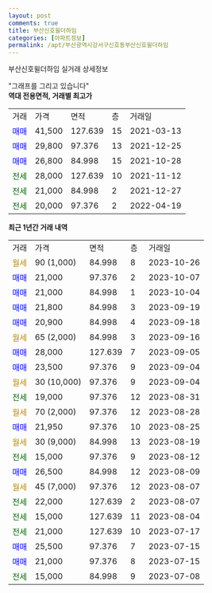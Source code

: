 ```yaml
---
layout: post
comments: true
title: 부산신호윌더하임
categories: [아파트정보]
permalink: /apt/부산광역시강서구신호동부산신호윌더하임
---
```


부산신호윌더하임 실거래 상세정보

<script type="text/javascript">
  google.charts.load('current', {'packages':['line', 'corechart']});
  google.charts.setOnLoadCallback(drawChart);

  function drawChart() {
    var data = new google.visualization.DataTable();
    data.addColumn('date', '거래일');
    data.addColumn('number', "매매");
    data.addColumn('number', "전세");
    data.addColumn('number', "전매");

    data.addRows([[new Date(Date.parse("2023-10-26")), null, null, null], [new Date(Date.parse("2023-10-07")), 21000, null, null], [new Date(Date.parse("2023-10-04")), 21000, null, null], [new Date(Date.parse("2023-09-19")), 21800, null, null], [new Date(Date.parse("2023-09-18")), 20900, null, null], [new Date(Date.parse("2023-09-16")), null, null, null], [new Date(Date.parse("2023-09-05")), 28000, null, null], [new Date(Date.parse("2023-09-04")), 23500, null, null], [new Date(Date.parse("2023-09-04")), null, null, null], [new Date(Date.parse("2023-08-31")), null, 19000, null], [new Date(Date.parse("2023-08-28")), null, null, null], [new Date(Date.parse("2023-08-25")), 21950, null, null], [new Date(Date.parse("2023-08-19")), null, null, null], [new Date(Date.parse("2023-08-12")), null, 15000, null], [new Date(Date.parse("2023-08-09")), 26500, null, null], [new Date(Date.parse("2023-08-07")), null, null, null], [new Date(Date.parse("2023-08-07")), null, 22000, null], [new Date(Date.parse("2023-08-04")), null, 15000, null], [new Date(Date.parse("2023-07-17")), null, 21000, null], [new Date(Date.parse("2023-07-15")), 25500, null, null], [new Date(Date.parse("2023-07-15")), 21000, null, null], [new Date(Date.parse("2023-07-08")), null, 15000, null]]);

    var options = {
      hAxis: {
        format: 'yyyy/MM/dd'
      },    
      lineWidth: 0,
      pointsVisible: true,    
      title: '최근 1년간 유형별 실거래가 분포',
      legend: { position: 'bottom' }
    };

    var formatter = new google.visualization.NumberFormat({pattern:'###,###'} );
    formatter.format(data, 1);
    formatter.format(data, 2);
    
    setTimeout(function() {
        var chart = new google.visualization.LineChart(document.getElementById('columnchart_material'));
        chart.draw(data, (options));
        document.getElementById('loading').style.display = 'none';
    }, 200);
  }
</script>


<div id="loading" style="z-index:20; display: block; margin-left: 0px">"그래프를 그리고 있습니다"</div>
<div id="columnchart_material" style="width: 95%; margin-left: 0px; display: block"></div>
<!-- contents start -->
<b>역대 전용면적, 거래별 최고가</b>
<table class="sortable">
    <tr>
      <td>거래</td>
      <td>가격</td>
      <td>면적</td>
      <td>층</td>
      <td>거래일</td>
    </tr>
        <tr>
          <td><a style="color: blue">매매</a></td>
          <td>41,500</td>
          <td>127.639</td>
          <td>15</td>
          <td>2021-03-13</td>
        </tr>            <tr>
          <td><a style="color: blue">매매</a></td>
          <td>29,800</td>
          <td>97.376</td>
          <td>13</td>
          <td>2021-12-25</td>
        </tr>            <tr>
          <td><a style="color: blue">매매</a></td>
          <td>26,800</td>
          <td>84.998</td>
          <td>15</td>
          <td>2021-10-28</td>
        </tr>        
        <tr>
              <td><a style="color: darkgreen">전세</a></td>
              <td>28,000</td>
              <td>127.639</td>
              <td>10</td>
              <td>2021-11-12</td>
            </tr>            <tr>
              <td><a style="color: darkgreen">전세</a></td>
              <td>21,000</td>
              <td>84.998</td>
              <td>2</td>
              <td>2021-12-27</td>
            </tr>            <tr>
              <td><a style="color: darkgreen">전세</a></td>
              <td>20,000</td>
              <td>97.376</td>
              <td>2</td>
              <td>2022-04-19</td>
            </tr>        
    
</table>

<b>최근 1년간 거래 내역</b>

<table class="sortable">
    <tr>
      <td>거래</td>
      <td>가격</td>
      <td>면적</td>
      <td>층</td>
      <td>거래일</td>
    </tr>
    <tr>
      <td><a style="color: darkgoldenrod">월세</a></td>
      <td>90 (1,000)</td>
      <td>84.998</td>
      <td>8</td>
      <td>2023-10-26</td>
    </tr>          <tr>
      <td><a style="color: blue">매매</a></td>
      <td>21,000</td>
      <td>97.376</td>
      <td>2</td>
      <td>2023-10-07</td>
    </tr>          <tr>
      <td><a style="color: blue">매매</a></td>
      <td>21,000</td>
      <td>84.998</td>
      <td>1</td>
      <td>2023-10-04</td>
    </tr>          <tr>
      <td><a style="color: blue">매매</a></td>
      <td>21,800</td>
      <td>84.998</td>
      <td>3</td>
      <td>2023-09-19</td>
    </tr>          <tr>
      <td><a style="color: blue">매매</a></td>
      <td>20,900</td>
      <td>84.998</td>
      <td>4</td>
      <td>2023-09-18</td>
    </tr>          <tr>
      <td><a style="color: darkgoldenrod">월세</a></td>
      <td>65 (2,000)</td>
      <td>84.998</td>
      <td>3</td>
      <td>2023-09-16</td>
    </tr>          <tr>
      <td><a style="color: blue">매매</a></td>
      <td>28,000</td>
      <td>127.639</td>
      <td>7</td>
      <td>2023-09-05</td>
    </tr>          <tr>
      <td><a style="color: blue">매매</a></td>
      <td>23,500</td>
      <td>97.376</td>
      <td>9</td>
      <td>2023-09-04</td>
    </tr>          <tr>
      <td><a style="color: darkgoldenrod">월세</a></td>
      <td>30 (10,000)</td>
      <td>97.376</td>
      <td>9</td>
      <td>2023-09-04</td>
    </tr>          <tr>
      <td><a style="color: darkgreen">전세</a></td>
      <td>19,000</td>
      <td>97.376</td>
      <td>12</td>
      <td>2023-08-31</td>
    </tr>          <tr>
      <td><a style="color: darkgoldenrod">월세</a></td>
      <td>70 (2,000)</td>
      <td>97.376</td>
      <td>12</td>
      <td>2023-08-28</td>
    </tr>          <tr>
      <td><a style="color: blue">매매</a></td>
      <td>21,950</td>
      <td>97.376</td>
      <td>10</td>
      <td>2023-08-25</td>
    </tr>          <tr>
      <td><a style="color: darkgoldenrod">월세</a></td>
      <td>30 (9,000)</td>
      <td>84.998</td>
      <td>13</td>
      <td>2023-08-19</td>
    </tr>          <tr>
      <td><a style="color: darkgreen">전세</a></td>
      <td>15,000</td>
      <td>97.376</td>
      <td>9</td>
      <td>2023-08-12</td>
    </tr>          <tr>
      <td><a style="color: blue">매매</a></td>
      <td>26,500</td>
      <td>84.998</td>
      <td>12</td>
      <td>2023-08-09</td>
    </tr>          <tr>
      <td><a style="color: darkgoldenrod">월세</a></td>
      <td>45 (7,000)</td>
      <td>97.376</td>
      <td>12</td>
      <td>2023-08-07</td>
    </tr>          <tr>
      <td><a style="color: darkgreen">전세</a></td>
      <td>22,000</td>
      <td>127.639</td>
      <td>2</td>
      <td>2023-08-07</td>
    </tr>          <tr>
      <td><a style="color: darkgreen">전세</a></td>
      <td>15,000</td>
      <td>127.639</td>
      <td>11</td>
      <td>2023-08-04</td>
    </tr>          <tr>
      <td><a style="color: darkgreen">전세</a></td>
      <td>21,000</td>
      <td>127.639</td>
      <td>10</td>
      <td>2023-07-17</td>
    </tr>          <tr>
      <td><a style="color: blue">매매</a></td>
      <td>25,500</td>
      <td>97.376</td>
      <td>7</td>
      <td>2023-07-15</td>
    </tr>          <tr>
      <td><a style="color: blue">매매</a></td>
      <td>21,000</td>
      <td>97.376</td>
      <td>8</td>
      <td>2023-07-15</td>
    </tr>          <tr>
      <td><a style="color: darkgreen">전세</a></td>
      <td>15,000</td>
      <td>84.998</td>
      <td>9</td>
      <td>2023-07-08</td>
    </tr>      </table>
<!-- contents end -->    

